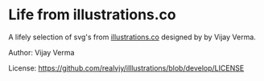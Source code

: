 # Life from illustrations.co

A lifely selection of svg's from [illustrations.co](https://illlustrations.co/) designed by by Vijay Verma.

Author: Vijay Verma

License: https://github.com/realvjy/illlustrations/blob/develop/LICENSE
